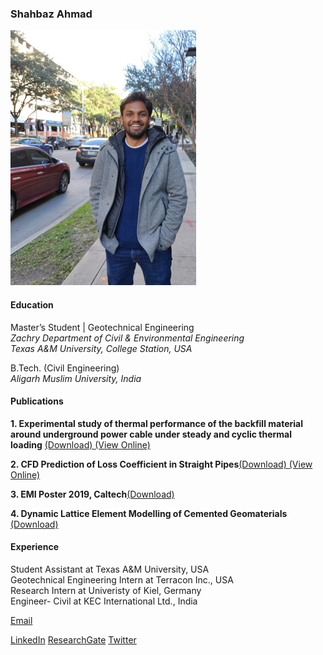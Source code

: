 ### Shahbaz Ahmad

![](https://github.com/shahbaz10ahmad/shahbaz/blob/master/Picture1.png)

#### Education
Master’s Student | Geotechnical Engineering<br/>
*Zachry Department of Civil & Environmental Engineering<br/>*
*Texas A&M University, College Station, USA<br/>*


B.Tech. (Civil Engineering)<br/>
*Aligarh Muslim University, India*<br/>


#### Publications

**1. Experimental study of thermal performance of the backfill material around underground power cable under steady and cyclic thermal loading** [(Download) ](https://github.com/shahbaz10ahmad/shahbaz10ahmad.github.io/raw/master/1-s2.0-S2214785319317742-main.pdf) [(View Online)](https://www.sciencedirect.com/science/article/pii/S2214785319317742)

**2. CFD Prediction of Loss Coefficient in Straight Pipes**[(Download) ](https://github.com/shahbaz10ahmad/shahbaz10ahmad.github.io/raw/master/haroon2017.pdf) [(View Online)](https://link.springer.com/chapter/10.1007/978-3-319-55125-8_41)

**3. EMI Poster 2019, Caltech**[(Download) ](https://github.com/shahbaz10ahmad/shahbaz10ahmad.github.io/raw/master/EMI%202019%20%5Bposter%5D-compressed.pdf)

**4. Dynamic Lattice Element Modelling of Cemented Geomaterials** [(Download) ](https://github.com/shahbaz10ahmad/shahbaz10ahmad.github.io/raw/master/469423_1_En_53_Chapter_Author%20(2).pdf)

#### Experience
Student Assistant at Texas A&M University, USA<br/>
Geotechnical Engineering Intern at Terracon Inc., USA<br/>
Research Intern at Univeristy of Kiel, Germany<br/>
Engineer- Civil at KEC International Ltd., India<br/>


[Email](mailto:shahbaz.10ahmad@tamu.edu)<br/>


[LinkedIn](https://www.linkedin.com/in/shahbaz10ahmad/)
[ResearchGate](https://www.researchgate.net/profile/Shahbaz_Ahmad20?ev=hdr_xprf&_sg=DvBUZ7M65fHxOAHU2zQBSNR2gy6fbfUA0N2rKFUwosw7lG1_XYdmwDz9KFKD9kFjsIMvTakv0QiShie1H5Fw0BIx) 
[Twitter](https://twitter.com/shahbazTx)

 
